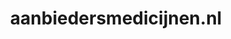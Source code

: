 ---
layout: post
title:  "aanbiedersmedicijnen.nl"
internal_url:  "/dutchgov/aanbiedersmedicijnen.nl.html"
categories: dutchgov
---